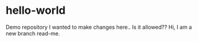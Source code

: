 # hello-world
Demo repository
I wanted to make changes here.. Is it allowed??
Hi, I am a new branch read-me. 
